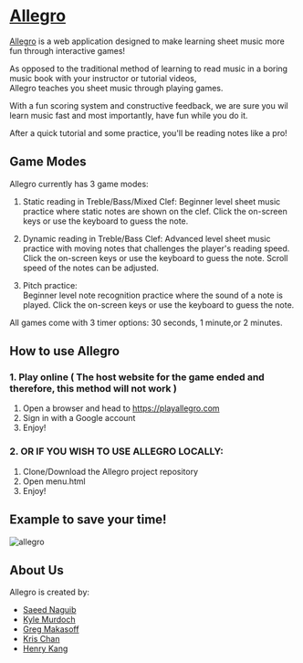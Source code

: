 # [Allegro](https://www.playallegro.com/)

[Allegro](https://www.playallegro.com/) is a web application designed to make learning sheet music more fun through interactive games!

As opposed to the traditional method of learning to read music in a boring music book with your instructor or tutorial videos,  
Allegro teaches you sheet music through playing games. 

With a fun scoring system and constructive feedback, we are sure you wil learn music fast and most importantly, have fun while you do it.

After a quick tutorial and some practice, you'll be reading notes like a pro!


## Game Modes

Allegro currently has 3 game modes:

1. Static reading in Treble/Bass/Mixed Clef: 
Beginner level sheet music practice where static notes are shown on the clef. 
Click the on-screen keys or use the keyboard to guess the note.

2. Dynamic reading in Treble/Bass Clef: 
Advanced level sheet music practice with moving notes that challenges the player's reading speed.
Click the on-screen keys or use the keyboard to guess the note.
Scroll speed of the notes can be adjusted.

3. Pitch practice:  
Beginner level note recognition practice where the sound of a note is played. 
Click the on-screen keys or use the keyboard to guess the note.

All games come with 3 timer options: 30 seconds, 1 minute,or 2 minutes.

## How to use Allegro

### 1. Play online ( The host website for the game ended and therefore, this method will not work )

1. Open a browser and head to https://playallegro.com
2. Sign in with a Google account
3. Enjoy!

### 2. OR IF YOU WISH TO USE ALLEGRO LOCALLY:

1. Clone/Download the Allegro project repository
2. Open menu.html
3. Enjoy!


## Example to save your time!

![allegro](https://user-images.githubusercontent.com/94532638/162600012-822a3194-8376-4844-910f-ec6ece43a43e.gif)



## About Us

Allegro is created by:

* [Saeed Naguib](https://github.com/sgnaguib)
* [Kyle Murdoch](https://github.com/kylemurdoch)
* [Greg Makasoff](https://github.com/GregMakasoff)
* [Kris Chan](https://github.com/KrisChan489)
* [Henry Kang](https://github.com/A01057802)



